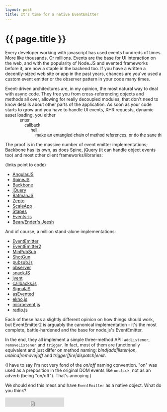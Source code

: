 ```yaml
---
layout: post
title: It's time for a native EventEmitter
---
```


{{ page.title }}
================

Every developer working with javascript has used events hundreds of times. More like thousands. Or millions. Events are the base for UI interaction on the web, and with the popularity of Node.JS and evented frameworks before it, are now a staple in the backend too. If you have a written a decently-sized web site or app in the past years, chances are you've used a custom event emitter or the observer pattern in your code many times.

Event-driven architectures are, in my opinion, the most natural way to deal with async code. They free you from cross-referencing objects and methods all over, allowing for really decoupled modules, that don't need to know details about other parts of the application. As soon as your code starts to grow and you have to handle UI events, XHR requests, dynamic asset loading, you either
<pre style="font-family:sans-serif; font-size:14px; margin-top:-1em;">
            enter
                callback
                     hell,
                         make an entangled chain of method references, or do the sane thing: resort to events.
</pre>

The proof is in the massive number of event emitter implementations; Backbone has its own, as does Spine, jQuery (it can handle object events too) and most other client frameworks/libraries:

(links point to code)

* [AngularJS](https://github.com/angular/angular.js/blob/master/src/ng/rootScope.js)
* [SpineJS](https://github.com/maccman/spine/blob/master/src/spine.coffee)
* [Backbone](https://github.com/documentcloud/backbone/blob/master/backbone.js#L61)
* [jQuery](https://github.com/jquery/jquery/blob/master/src/event.js)
* [BatmanJS](https://github.com/Shopify/batman/blob/master/src/event_emitter/event_emitter.coffee)
* [Zepto](https://github.com/madrobby/zepto/blob/master/src/event.js)
* [ScaleApp](https://github.com/flosse/scaleApp/blob/master/src/Mediator.coffee)
* [Stapes](https://github.com/hay/stapes/blob/master/stapes.js#L186)
* [Events-js](https://github.com/kbjr/Events.js/blob/master/events.js#L850)
* [Bean/Ender's Jeesh](https://github.com/fat/bean/blob/master/src/bean.js#L378)

And of course, a million stand-alone implementations:

* [EventEmitter](https://github.com/Wolfy87/EventEmitter/blob/master/src/EventEmitter.js)
* [EventEmitter2](https://github.com/hij1nx/EventEmitter2/blob/master/lib/eventemitter2.js)
* [MinPubSub](https://github.com/daniellmb/MinPubSub/blob/master/minpubsub.src.js)
* [ShotGun](https://github.com/jgnewman/shotgun/blob/master/shotgun.js)
* [pubsub.js](https://github.com/federico-lox/pubsub.js/blob/master/src/pubsub.js)
* [observer](https://github.com/azer/observer/blob/master/lib/observer.js)
* [snackJS](https://github.com/rpflorence/snack/blob/master/src/event.js)
* [jvent](https://github.com/pazguille/jvent/blob/master/jvent.js)
* [callbacks.js](https://github.com/dperrymorrow/callbacks.js/blob/master/callbacks.coffee)
* [SignalJS](https://github.com/millermedeiros/js-signals/blob/master/dev/src/Signal.js)
* [asEvented](https://github.com/mkuklis/asEvented/blob/master/asevented.js)
* [ekho.js](https://bitbucket.org/killdream/ekho/src/ebfc23d7ed02/src/ekho.js)
* [microevent.js](https://github.com/jeromeetienne/microevent.js/blob/master/microevent.js)
* [radio.js](https://github.com/uxder/Radio/blob/master/radio.js)

Each of these has a slightly different opinion on how things should work, but EventEmitter2 is arguably the canonical implementation - it's the most complete, battle-hardened and the base for node.js's EventEmitter.

In the end, they all implement a simple three-method API: `addListener`, `removeListener` and `trigger`. In fact, most of them are functionally equivalent and just differ on method naming: *bind|add|listen|on*, *unbind|remove|off* and *trigger|fire|dispatch|emit*.

(I have to say I'm not very fond of the *on/off* naming convention. "on" was used as a preposition in the original DOM events like `onclick`, not as an adverb (being "on/off"). That's annoying.)

We should end this mess and have `EventEmitter` as a native object. What do you think?

<iframe src="http://thatsjustlikeyouropinion.info/on/nativeEventEmitter/Agreed/You're stupid" frameborder="0" width="190" height="30" style="vertical-align:bottom;"></iframe>